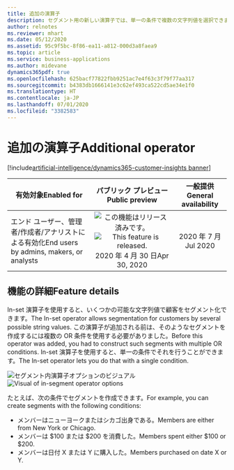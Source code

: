```yaml
---
title: 追加の演算子
description: セグメント用の新しい演算子では、単一の条件で複数の文字列値を選択できます。
author: relnotes
ms.reviewer: mhart
ms.date: 05/12/2020
ms.assetid: 95c9f5bc-8f86-ea11-a812-000d3a8faea9
ms.topic: article
ms.service: business-applications
ms.author: midevane
dynamics365pdf: true
ms.openlocfilehash: 625bacf77822fbb9251ac7e4f63c3f79f77aa317
ms.sourcegitcommit: b4383db1666141e3c62ef493ca522cd5ae34e1f0
ms.translationtype: HT
ms.contentlocale: ja-JP
ms.lasthandoff: 07/01/2020
ms.locfileid: "3382583"
---
```

# <a name="additional-operator"></a><span data-ttu-id="0acd5-103">追加の演算子</span><span class="sxs-lookup"><span data-stu-id="0acd5-103">Additional operator</span></span>
[!include[artificial-intelligence/dynamics365-customer-insights banner](../includes/artificial-intelligence/dynamics365-customer-insights.md)]

| <span data-ttu-id="0acd5-104">有効対象</span><span class="sxs-lookup"><span data-stu-id="0acd5-104">Enabled for</span></span>    |  <span data-ttu-id="0acd5-105">パブリック プレビュー</span><span class="sxs-lookup"><span data-stu-id="0acd5-105">Public preview</span></span> | <span data-ttu-id="0acd5-106">一般提供</span><span class="sxs-lookup"><span data-stu-id="0acd5-106">General availability</span></span> | 
| ---------- | :----------: |:----------: |
|<span data-ttu-id="0acd5-107">エンド ユーザー、管理者/作成者/アナリストによる有効化</span><span class="sxs-lookup"><span data-stu-id="0acd5-107">End users by admins, makers, or analysts</span></span>|<span data-ttu-id="0acd5-108">![この機能はリリース済みです。](/dynamics365-release-plan/media/green-checkmark.png "この機能はリリース済みです。")</span><span class="sxs-lookup"><span data-stu-id="0acd5-108">![This feature is released.](/dynamics365-release-plan/media/green-checkmark.png "This feature is released.")</span></span> <span data-ttu-id="0acd5-109">2020 年 4 月 30 日</span><span class="sxs-lookup"><span data-stu-id="0acd5-109">Apr 30, 2020</span></span>| <span data-ttu-id="0acd5-110">2020 年 7 月</span><span class="sxs-lookup"><span data-stu-id="0acd5-110">Jul 2020</span></span>|






## <a name="feature-details"></a><span data-ttu-id="0acd5-111">機能の詳細</span><span class="sxs-lookup"><span data-stu-id="0acd5-111">Feature details</span></span>
<!--feature detail start -->
<span data-ttu-id="0acd5-112">In-set 演算子を使用すると、いくつかの可能な文字列値で顧客をセグメント化できます。</span><span class="sxs-lookup"><span data-stu-id="0acd5-112">The In-set operator allows segmentation for customers by several possible string values.</span></span> <span data-ttu-id="0acd5-113">この演算子が追加される前は、そのようなセグメントを作成するには複数の OR 条件を使用する必要がありました。</span><span class="sxs-lookup"><span data-stu-id="0acd5-113">Before this operator was added, you had to construct such segments with multiple OR conditions.</span></span> <span data-ttu-id="0acd5-114">In-set 演算子を使用すると、単一の条件でそれを行うことができます。</span><span class="sxs-lookup"><span data-stu-id="0acd5-114">The In-set operator lets you do that with a single condition.</span></span>

<span data-ttu-id="0acd5-115">![セグメント内演算子オプションのビジュアル](media/in-set-segment.png "セグメント内演算子オプションのビジュアル")</span><span class="sxs-lookup"><span data-stu-id="0acd5-115">![Visual of in-segment operator options](media/in-set-segment.png "Visual of in-segment operator options")</span></span>

<span data-ttu-id="0acd5-116">たとえば、次の条件でセグメントを作成できます。</span><span class="sxs-lookup"><span data-stu-id="0acd5-116">For example, you can create segments with the following conditions:</span></span>

- <span data-ttu-id="0acd5-117">メンバーはニューヨークまたはシカゴ出身である。</span><span class="sxs-lookup"><span data-stu-id="0acd5-117">Members are either from New York or Chicago.</span></span>
- <span data-ttu-id="0acd5-118">メンバーは $100 または $200 を消費した。</span><span class="sxs-lookup"><span data-stu-id="0acd5-118">Members spent either $100 or $200.</span></span>
- <span data-ttu-id="0acd5-119">メンバーは日付 X または Y に購入した。</span><span class="sxs-lookup"><span data-stu-id="0acd5-119">Members purchased on date X or Y.</span></span>


<!--feature detail end -->









